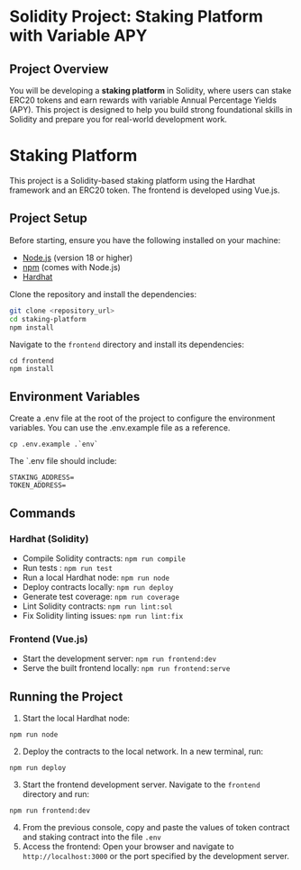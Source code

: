 # Solidity Project: Staking Platform with Variable APY

## Project Overview

You will be developing a **staking platform** in Solidity, where users can stake ERC20 tokens and earn rewards with variable Annual Percentage Yields (APY). This project is designed to help you build strong foundational skills in Solidity and prepare you for real-world development work.

# Staking Platform

This project is a Solidity-based staking platform using the Hardhat framework and an ERC20 token. The frontend is developed using Vue.js.

## Project Setup

Before starting, ensure you have the following installed on your machine:

- [Node.js](https://nodejs.org/) (version 18 or higher)
- [npm](https://www.npmjs.com/) (comes with Node.js)
- [Hardhat](https://hardhat.org/)

Clone the repository and install the dependencies:

```bash
git clone <repository_url>
cd staking-platform
npm install
```

Navigate to the `frontend` directory and install its dependencies:

```
cd frontend
npm install
```

## Environment Variables

Create a .env file at the root of the project to configure the environment variables. You can use the .env.example file as a reference.

```
cp .env.example .`env`
```

The `.env file should include:

```
STAKING_ADDRESS=
TOKEN_ADDRESS=
```

## Commands

### Hardhat (Solidity)

- Compile Solidity contracts: `npm run compile`
- Run tests : `npm run test`
- Run a local Hardhat node: `npm run node`
- Deploy contracts locally: `npm run deploy`
- Generate test coverage: `npm run coverage`
- Lint Solidity contracts: `npm run lint:sol`
- Fix Solidity linting issues: `npm run lint:fix`

### Frontend (Vue.js)

- Start the development server: `npm run frontend:dev`
- Serve the built frontend locally: `npm run frontend:serve`

## Running the Project

1. Start the local Hardhat node:
```
npm run node
```
2. Deploy the contracts to the local network. In a new terminal, run: 
```
npm run deploy
```
3. Start the frontend development server. Navigate to the `frontend` directory and run:
```
npm run frontend:dev
```
4. From the previous console, copy and paste the values of token contract and staking contract into the file `.env`
5. Access the frontend:
   Open your browser and navigate to `http://localhost:3000` or the port specified by the development server.

